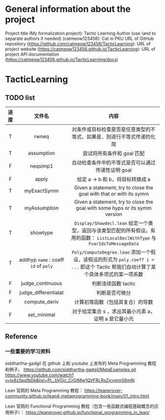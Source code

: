 # General information about the project
Project title (My formalization project): Tactic Learning
Author (use \and to separate authors if needed) (catmeow123456): Cat in PKU
URL of GitHub repository (https://github.com/catmeow123456/TacticLearning): 
URL of project website (https://catmeow123456.github.io/TacticLearning): 
URL of project API documentation (https://catmeow123456.github.io/TacticLearning/docs)

# TacticLearning

## TODO list

| 进度 | 文件名   | 内容  |
| :--: | :--:    | :--: |
| T | rwneq | 对条件或目标检查是否是任意类型的不等式，如果是，则进行不等式传递的化简 |
| T | assumption |  尝试将所有条件和 goal 匹配 |
| F | neqsimp1 | 自动检查条件中的不等式是否可以通过传递性证明 goal |
| F | apply | 给定 a -> b  和 b，将目标转换成 a |
| T | myExactSymm | Given a statement, try to close the goal with that or with its symm
| T | myAssumption | Given a statement, try to close the goal with some hyps or its symm version
| T | showtype | `Display/Showdecl.lean` 给定一个类型，返回与该类型匹配的所有假设。有用的函数： `ListLocalDeclWithType` 与 `FvarIdsToMessageData`
| T | addhyp `name` : coeff `id` of `poly` | `Poly/ComputeDegree.lean` 添加一个假设，该假设的形式为 `poly.coeff i = ...` 即这个 Tactic 帮我们自动计算了某个具体多项式的某一项系数
| F | judge_continuous | 判断连续函数 tactic |
| F | judge_differentialat | 判断是否可微分 |
| F | compute_deriv | 计算初等函数（包括其复合）的导数 |
| F | set_minimal | 对于给定集合 s ，求出其最小元素 a，证明 a 是它最小元 |


## Reference

### 一些重要的学习资料

siddhartha-gadgil 在 github 上和 youtube 上发布的 Meta Programming 教程和例子。
https://github.com/siddhartha-gadgil/MetaExamples.git
https://www.youtube.com/watch?v=Ix8zSpsfbDk&list=PL_bVGic_CrGtMw1QVFRLRsZjcymm56mRi

Lean 官网的 Meta Programming 教程：
https://leanprover-community.github.io/lean4-metaprogramming-book/main/01_intro.html

Lean 官网的 Functional Programming 教程（包含一些函数式编程基础概念的应用例子）：
https://leanprover.github.io/functional_programming_in_lean/
